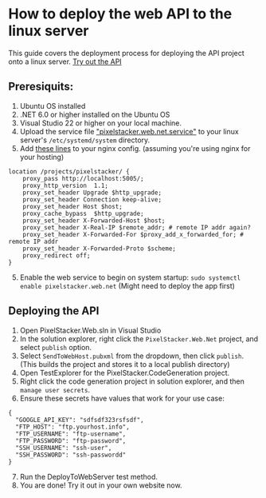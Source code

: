 # How to deploy the web API to the linux server
This guide covers the deployment process for deploying the API project onto a linux server. 
[Try out the API](https://taylorlove.info/projects/pixelstacker/swagger/index.html)

## Preresiquits:
1. Ubuntu OS installed
2. .NET 6.0 or higher installed on the Ubuntu OS
4. Visual Studio 22 or higher on your local machine.
5. Upload the service file ["pixelstacker.web.net.service"](https://github.com/Pangamma/PixelStacker/blob/master/src/PixelStacker.Web.Net/Properties/DevOps/pixelstacker.web.net.service) to your linux server's ```/etc/systemd/system``` directory.
6. Add [these lines](https://github.com/Pangamma/PixelStacker/blob/master/src/PixelStacker.Web.Net/Properties/DevOps/nginx.txt) to your nginx config. (assuming you're using nginx for your hosting) 
```
location /projects/pixelstacker/ {
	proxy_pass http://localhost:5005/;
	proxy_http_version  1.1;
	proxy_set_header Upgrade $http_upgrade;
	proxy_set_header Connection keep-alive;
	proxy_set_header Host $host;
	proxy_cache_bypass  $http_upgrade;
	proxy_set_header X-Forwarded-Host $host;
	proxy_set_header X-Real-IP $remote_addr; # remote IP addr again?
	proxy_set_header X-Forwarded-For $proxy_add_x_forwarded_for; # remote IP addr
	proxy_set_header X-Forwarded-Proto $scheme;
	proxy_redirect off;
}
```
5. Enable the web service to begin on system startup: ```sudo systemctl enable pixelstacker.web.net``` (Might need to deploy the app first)

## Deploying the API
1. Open PixelStacker.Web.sln in Visual Studio
2. In the solution explorer, right click the ```PixelStacker.Web.Net``` project, and select ```publish``` option.
3. Select ```SendToWebHost.pubxml``` from the dropdown, then click ```publish```. (This builds the project and stores it to a local publish directory)
4. Open TestExplorer for the PixelStacker.CodeGeneration project.
5. Right click the code generation project in solution explorer, and then ```manage user secrets```.
6. Ensure these secrets have values that work for your use case:
```
{
  "GOOGLE_API_KEY": "sdfsdf323rsfsdf",
  "FTP_HOST": "ftp.yourhost.info",
  "FTP_USERNAME": "ftp-username",
  "FTP_PASSWORD": "ftp-password",
  "SSH_USERNAME": "ssh-user",
  "SSH_PASSWORD": "ssh-passwordd"
}
```
7. Run the DeployToWebServer test method.
8. You are done! Try it out in your own website now.